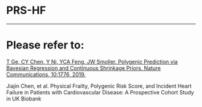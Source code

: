 # PRS-HF

___

# Please refer to:
<a href="https://github.com/getian107/PRScs">T Ge, CY Chen, Y Ni, YCA Feng, JW Smoller. Polygenic Prediction via Bayesian Regression and Continuous Shrinkage Priors. Nature Communications, 10:1776, 2019.</a>

<a>Jiajin Chen, et al. Physical Frailty, Polygenic Risk Score, and Incident Heart Failure in Patients with Cardiovascular Disease: A Prospective Cohort Study in UK Biobank</a>

